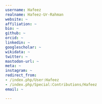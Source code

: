```yaml
---
username: Hafeez
realname: Hafeez-Ur-Rahman
website: ~
affiliation: ~
bio: ~
github: ~
orcid: ~
linkedin: ~
googlescholar: ~
wikidata: ~
twitter: ~
mastodon-url: ~
meta: ~
instagram: ~
redirect_from:
- /index.php/User:Hafeez
- /index.php/Special:Contributions/Hafeez
email: ~

---
```

